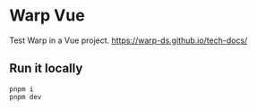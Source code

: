 # Warp Vue

Test Warp in a Vue project.
https://warp-ds.github.io/tech-docs/

## Run it locally

```
pnpm i
pnpm dev
```
